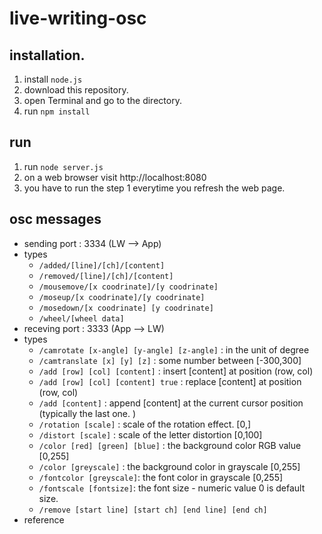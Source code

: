 # live-writing-osc

## installation.

1. install `node.js`
2. download this repository.
3. open Terminal and go to the directory.
4. run `npm install`

## run
1. run `node server.js`
2. on a web browser visit http://localhost:8080
3. you have to run the step 1 everytime you refresh the web page.

## osc messages

- sending port : 3334 (LW --> App)
- types
   - `/added/[line]/[ch]/[content]`
   - `/removed/[line]/[ch]/[content]`
   - `/mousemove/[x coodrinate]/[y coodrinate]`
   - `/moseup/[x coodrinate]/[y coodrinate]`
   - `/mosedown/[x coodrinate] [y coodrinate]`
   - `/wheel/[wheel data]`
- receving port : 3333 (App --> LW)
- types
    - `/camrotate [x-angle] [y-angle] [z-angle]` : in the unit of degree
    - `/camtranslate [x] [y] [z]` : some number between [-300,300]
    - `/add [row] [col] [content]` : insert [content] at position (row, col)
    - `/add [row] [col] [content] true` : replace [content] at position (row, col)
    - `/add [content]` : append [content] at the current cursor position (typically the last one. )
    - `/rotation [scale]` : scale of the rotation effect. [0,]
    - `/distort [scale]` : scale of the letter distortion [0,100]
    - `/color [red] [green] [blue]` : the background color RGB value [0,255]
    - `/color [greyscale]` : the background color in grayscale [0,255]
    - `/fontcolor [greyscale]`:  the font color in grayscale [0,255]
    - `/fontscale [fontsize]`:  the font size - numeric value 0 is default size. 
    - `/remove [start line] [start ch] [end line] [end ch]`
- reference
